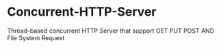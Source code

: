 # Concurrent-HTTP-Server
Thread-based concurrent HTTP Server that support GET PUT POST AND File System Request


